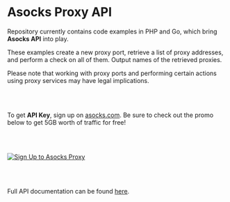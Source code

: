 # Asocks Proxy API

Repository currently contains code examples in PHP and Go, which bring **Asocks API** into play. 

These examples create a new proxy port, retrieve a list of proxy addresses, and perform a check on all of them. Output names of the retrieved proxies.

Please note that working with proxy ports and performing certain actions using proxy services may have legal implications.

<br/><br/>

To get **API Key**, sign up on [asocks.com](https://asocks.com/c/2SII). Be sure to check out the promo below to get 5GB worth of traffic for free!

<br/><br/>

[![Sign Up to Asocks Proxy](https://imageup.ru/img80/4680191/asocks_gh.jpg)](https://asocks.com/c/2SII)

<br/><br/>

Full API documentation can be found [here](https://api.asocks.com/v2/swagger/docs#/).
